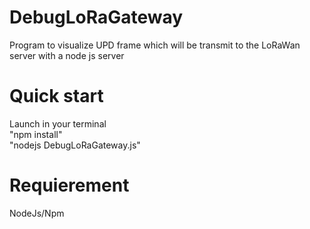 # DebugLoRaGateway
Program to visualize UPD frame which will be transmit to the LoRaWan server with a node js server
# Quick start
Launch in your terminal  
  "npm install"  
  "nodejs DebugLoRaGateway.js"
# Requierement
NodeJs/Npm
